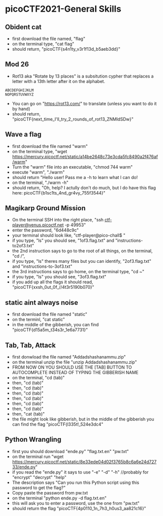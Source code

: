 # picoCTF2021-General Skills

## Obident cat 
* first download the file named, "flag"
* on the terminal type, "cat flag"
* should return, "picoCTF{s4n1ty_v3r1f13d_b5aeb3dd}"

## Mod 26
* Rot13 aka "Rotate by 13 places" is a subsitution cypher that replaces a letter with a 13th letter after it on the alphabet.
```
ABCDEFGHIJKLM
NOPQRSTUVWXYZ
```
* You can go on "https://rot13.com/" to translate (unless you want to do it by hand)
* should return, "picoCTF{next_time_I'll_try_2_rounds_of_rot13_ZNMldSDw}"

## Wave a flag
* first download the file named "warm"
* on the terminal type, "wget https://mercury.picoctf.net/static/a14be2648c73e3cda5fc8490a2f476af/warm"
* Turn the "warm" file into an executable, "chmod 744 warm" 
* execute "warm", "./warm"
* should return "Hello user! Pass me a -h to learn what I can do!
* on the terminal, "./warm -h"
* should return, "Oh, help? I actully don't do much, but I do have this flag here: picoCTF{b1sc1ts_4nd_gr4vy_755f3544}" 

## Magikarp Ground Mission
* On the terminal SSH into the right place, "ssh ctf-player@venus.picoctf.net -p 49953"
* enter the password, "6d448c9c"
* your terminal should look like, "ctf-player@pico-chall$ "
* if you type, "ls" you should see, "1of3.flag.txt" and "instructions-to2of3.txt"
* the 2nd instruction says to go to the root of all things, on the terminal, "cd /", 
* if you type, "ls" theres many files but you can identify, "2of3.flag.txt" and "instructions-to-3of3.txt"
* the 3rd instructions says to go home, on the terminal type, "cd ~"
* if you type, "ls" you should see, "3of3.flag.txt"
* if you add up all the flags it should read, "picoCTF{xxsh_0ut_0f_\/\/4t3r5190b070}"

## static aint always noise
* first download the file named "static"
* on the terminl, "cat static"
* in the middle of the gibberish, you can find "picoCTF{d15a5m_t34s3r_1e6a7731}"

## Tab, Tab, Attack
* first donwload the file named "Addadshashanammu.zip"
* on the terminal unzip the file "unzip Addadshashanammu.zip"
* FROM NOW ON YOU SHOULD USE THE [TAB] BUTTON TO AUTOCOMPLETE INSTEAD OF TYPING THE GIBBERISH NAME
* on the terminal, "cd (tab)"
* then, "cd (tab)"
* then, "cd (tab)"
* then, "cd (tab)"
* then, "cd (tab)"
* then, "cd (tab)"
* then, "cd (tab)"
* then, "cat (tab)"
* the file might look like gibberish, but in the middle of the gibberish you can find the flag "picoCTF{l335t!_524e3dc4"

## Python Wrangling
* first you should download "ende.py" "flag.txt.en" "pw.txt"
* on the terminal run "wget https://mercury.picoctf.net/static/8e33ede04d02f3765b8c6a6e24d72733/ende.py"
* if you read the "ende.py" it says to use "-e" "-d" "-h" //probably for "encrypt" "decrypt" "help"
* The description says "Can you run this Python script using this password to get the flag?"
* Copy paste the password from pw.txt
* on the terminal "python ende.py -d flag.txt.en" 
* this will ask you to enter a password, use the one from "pw.txt"
* should return the flag "picoCTF{4p0110_1n_7h3_h0us3_aa821c16}"
